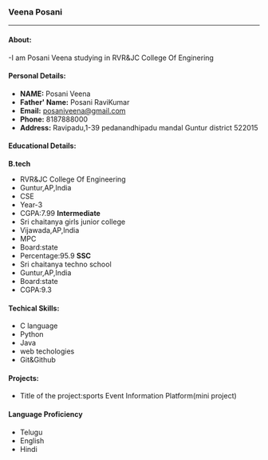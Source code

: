 ### Veena Posani
------------------------
#### About:
-I am Posani Veena studying in RVR&JC College Of Enginering 

#### Personal Details:
- **NAME:** Posani Veena
- **Father' Name:** Posani RaviKumar
- **Email:** posaniveena@gmail.com
- **Phone:** 8187888000
- **Address:** Ravipadu,1-39
             pedanandhipadu mandal
             Guntur district 
             522015
#### Educational Details:
  **B.tech**
  - RVR&JC College Of Engineering
  - Guntur,AP,India
  - CSE
  - Year-3
  - CGPA:7.99
**Intermediate**
- Sri chaitanya girls junior college
- Vijawada,AP,India
- MPC
- Board:state
- Percentage:95.9
**SSC**
- Sri chaitanya techno school
- Guntur,AP,India
- Board:state
- CGPA:9.3
#### Techical Skills:
- C language
- Python
- Java
- web techologies
- Git&Github
#### Projects:
- Title of the project:sports Event Information Platform(mini project)
#### Language Proficiency
- Telugu
- English
- Hindi


